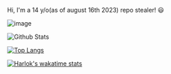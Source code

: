 Hi, I'm a 14 y/o(as of august 16th 2023) repo stealer! 😃

![image](https://lanyard.cnrad.dev/api/1149438819834269856)

![Github Stats](https://github-readme-stats.vercel.app/api?username=vornex-gh&theme=tokyonight)

[![Top Langs](https://github-readme-stats.vercel.app/api/top-langs/?username=vornex-gh&layout=donut&theme=tokyonight)](https://github.com/vornex-gh/vornex-gh)

[![Harlok's wakatime stats](https://github-readme-stats.vercel.app/api/wakatime?username=vornex-gh)](https://github.com/vornex-gh/vornex-gh)
